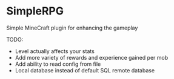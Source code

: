 # SimpleRPG
 Simple MineCraft plugin for enhancing the gameplay


TODO:
- Level actually affects your stats
- Add more variety of rewards and experience gained per mob
- Add ability to read config from file
- Local database instead of default SQL remote database
